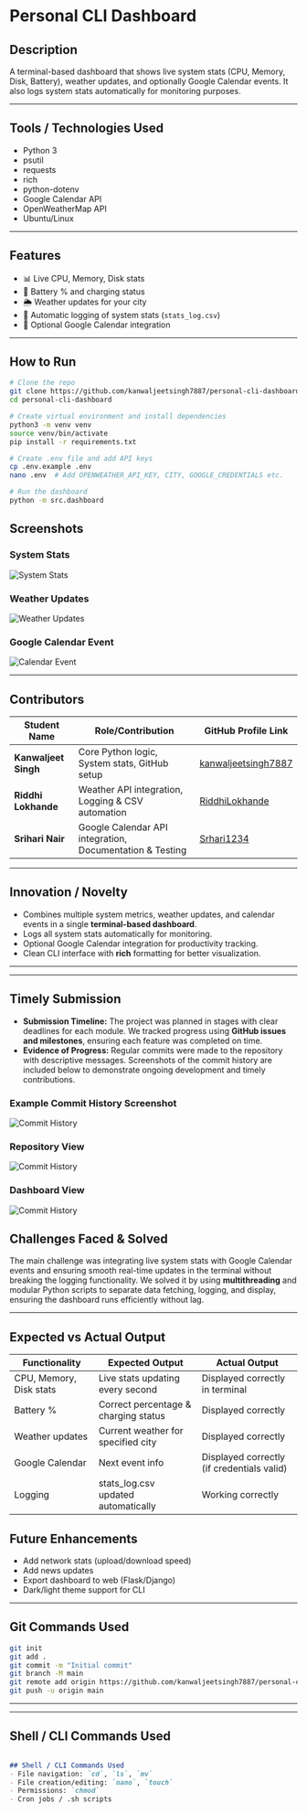 # Personal CLI Dashboard

## Description

A terminal-based dashboard that shows live system stats (CPU, Memory, Disk, Battery), weather updates, and optionally Google Calendar events.
It also logs system stats automatically for monitoring purposes.

---

## Tools / Technologies Used

* Python 3
* psutil
* requests
* rich
* python-dotenv
* Google Calendar API
* OpenWeatherMap API
* Ubuntu/Linux
---

## Features

* 📊 Live CPU, Memory, Disk stats
* 🔋 Battery % and charging status
* 🌦️ Weather updates for your city
* 📝 Automatic logging of system stats (`stats_log.csv`)
* 📅 Optional Google Calendar integration

---

## How to Run

```bash
# Clone the repo
git clone https://github.com/kanwaljeetsingh7887/personal-cli-dashboard
cd personal-cli-dashboard

# Create virtual environment and install dependencies
python3 -m venv venv
source venv/bin/activate
pip install -r requirements.txt

# Create .env file and add API keys
cp .env.example .env
nano .env  # Add OPENWEATHER_API_KEY, CITY, GOOGLE_CREDENTIALS etc.

# Run the dashboard
python -m src.dashboard
```
## Screenshots

### System Stats
![System Stats](screenshots/dashboard_stats.png)

### Weather Updates
![Weather Updates](screenshots/dashboard_weather.png)

### Google Calendar Event
![Calendar Event](screenshots/dashboard_calendar.png)

---

## Contributors

| Student Name         | Role/Contribution                             | GitHub Profile Link                                           |
| -------------------- | --------------------------------------------- | ------------------------------------------------------------- |
| **Kanwaljeet Singh** | Core Python logic, System stats, GitHub setup | [kanwaljeetsingh7887](https://github.com/kanwaljeetsingh7887) |
| **Riddhi Lokhande**  | Weather API integration, Logging & CSV automation                      | [RiddhiLokhande](https://github.com/RiddhiLokhande)           |
| **Srihari Nair**     | Google Calendar API integration, Documentation & Testing               | [Srhari1234](https://github.com/Srhari1234)                  |

---

## Innovation / Novelty
- Combines multiple system metrics, weather updates, and calendar events in a single **terminal-based dashboard**.  
- Logs all system stats automatically for monitoring.  
- Optional Google Calendar integration for productivity tracking.  
- Clean CLI interface with **rich** formatting for better visualization.

---
---

## Timely Submission

- **Submission Timeline:** The project was planned in stages with clear deadlines for each module. We tracked progress using **GitHub issues and milestones**, ensuring each feature was completed on time.  
- **Evidence of Progress:** Regular commits were made to the repository with descriptive messages. Screenshots of the commit history are included below to demonstrate ongoing development and timely contributions.

### Example Commit History Screenshot
![Commit History](screenshots/commits.png)

### Repository View
![Commit History](screenshots/repo.png)

### Dashboard View
![Commit History](screenshots/dashboard.png)

## Challenges Faced & Solved
The main challenge was integrating live system stats with Google Calendar events and ensuring smooth real-time updates in the terminal without breaking the logging functionality. We solved it by using **multithreading** and modular Python scripts to separate data fetching, logging, and display, ensuring the dashboard runs efficiently without lag.


---

## Expected vs Actual Output

| Functionality | Expected Output | Actual Output |
|---------------|----------------|---------------|
| CPU, Memory, Disk stats | Live stats updating every second | Displayed correctly in terminal |
| Battery % | Correct percentage & charging status | Displayed correctly |
| Weather updates | Current weather for specified city | Displayed correctly |
| Google Calendar | Next event info | Displayed correctly (if credentials valid) |
| Logging | stats_log.csv updated automatically | Working correctly |


## Future Enhancements

* Add network stats (upload/download speed)
* Add news updates
* Export dashboard to web (Flask/Django)
* Dark/light theme support for CLI

---

## Git Commands Used

```bash
git init
git add .
git commit -m "Initial commit"
git branch -M main
git remote add origin https://github.com/kanwaljeetsingh7887/personal-cli-dashboard.git
git push -u origin main
```

---

---

## **Shell / CLI Commands Used**

```markdown

## Shell / CLI Commands Used
- File navigation: `cd`, `ls`, `mv`  
- File creation/editing: `nano`, `touch`  
- Permissions: `chmod`  
- Cron jobs / .sh scripts 


